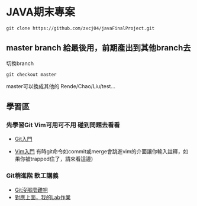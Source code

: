 # JAVA期末專案

```
git clone https://github.com/zxcj04/javaFinalProject.git
```

## master branch 給最後用，前期產出到其他branch去

切換branch
```
git checkout master
```
master可以換成其他的 Rende/Chao/Liu/test...

## 學習區
### 先學習Git Vim可用可不用 碰到問題去看看
* [Git入門](https://backlog.com/git-tutorial/tw/)

* [Vim入門](https://gitbook.tw/chapters/command-line/vim-introduction.html) 有時git命令如commit或merge會跳進vim的介面讓你輸入註釋，如果你被trapped住了，請來看這邊)

### Git稍進階 軟工講義
* [Git沒那麼難吧](https://slides.com/jimting/git/#/)
* [對應上面，我的Lab作業](https://github.com/zxcj04/gitTest)
